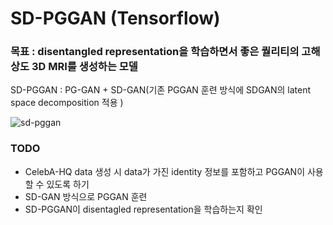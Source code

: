 # SD-PGGAN (Tensorflow)

### 목표 : disentangled representation을 학습하면서 좋은 퀄리티의 고해상도 3D MRI를 생성하는 모델

SD-PGGAN : PG-GAN + SD-GAN(기존 PGGAN 훈련 방식에 SDGAN의 latent space decomposition 적용 )

![sd-pggan](https://user-images.githubusercontent.com/25657945/83388814-12403180-a42a-11ea-8300-a9ee6c881421.png)

### TODO
- CelebA-HQ data 생성 시 data가 가진 identity 정보를 포함하고 PGGAN이 사용할 수 있도록 하기
- SD-GAN 방식으로 PGGAN 훈련
- SD-PGGAN이 disentagled representation을 학습하는지 확인
